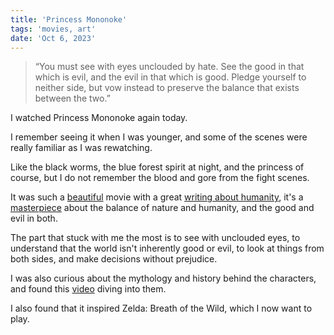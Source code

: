 ```yaml
---
title: 'Princess Mononoke'
tags: 'movies, art'
date: 'Oct 6, 2023'
---
```


> “You must see with eyes unclouded by hate. See the good in that which is evil, and the evil in that which is good. Pledge yourself to neither side, but vow instead to preserve the balance that exists between the two.”

I watched Princess Mononoke again today.

I remember seeing it when I was younger, and some of the scenes were really familiar as I was rewatching.

Like the black worms, the blue forest spirit at night, and the princess of course, but I do not remember the blood and gore from the fight scenes.

It was such a [beautiful](https://www.youtube.com/watch?v=We-TUXA03wQ) movie with a great [writing about humanity](https://www.youtube.com/watch?v=YXWZmIHHjKM), it's a [masterpiece](https://www.youtube.com/watch?v=1UB-zel_uHg) about the balance of nature and humanity, and the good and evil in both.

The part that stuck with me the most is to see with unclouded eyes, to understand that the world isn't inherently good or evil, to look at things from both sides, and make decisions without prejudice.

I was also curious about the mythology and history behind the characters, and found this [video](https://www.youtube.com/watch?v=f53ZCld72FI) diving into them.

I also found that it inspired Zelda: Breath of the Wild, which I now want to play.
